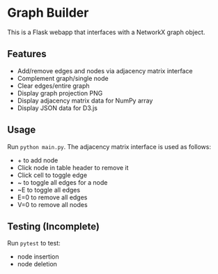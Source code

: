 # Graph Builder

This is a Flask webapp that interfaces with a NetworkX graph object.

## Features

- Add/remove edges and nodes via adjacency matrix interface
- Complement graph/single node
- Clear edges/entire graph
- Display graph projection PNG 
- Display adjacency matrix data for NumPy array
- Display JSON data for D3.js

## Usage
Run `python main.py`. The adjacency matrix interface is used as follows:

- \+ to add node
- Click node in table header to remove it
- Click cell to toggle edge
- ~ to toggle all edges for a node
- ~E to toggle all edges
- E=0 to remove all edges
- V=0 to remove all nodes

## Testing (Incomplete)
Run `pytest` to test:
- node insertion
- node deletion
